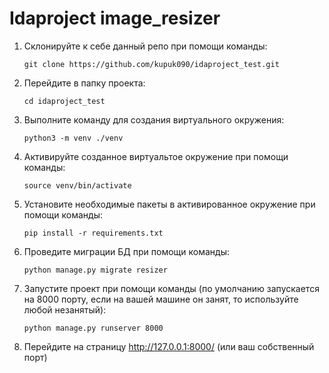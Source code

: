 # Idaproject image_resizer

1. Склонируйте к себе данный репо при помощи команды:

    ```code
    git clone https://github.com/kupuk090/idaproject_test.git
    ```

1. Перейдите в папку проекта:

    ```code
    cd idaproject_test
    ```

1. Выполните команду для создания виртуального окружения:

    ```code
    python3 -m venv ./venv
    ```

1. Активируйте созданное виртуальтое окружение при помощи команды:

    ```code
    source venv/bin/activate
    ```

1. Установите необходимые пакеты в активированное окружение при помощи команды:

    ```code
    pip install -r requirements.txt
    ```

1. Проведите миграции БД при помощи команды:

    ```code
    python manage.py migrate resizer
    ```

1. Запустите проект при помощи команды (по умолчанию запускается на 8000 порту, если на вашей машине он занят, то используйте любой незанятый):

    ```code
    python manage.py runserver 8000
    ```

1. Перейдите на страницу <http://127.0.0.1:8000/> (или ваш собственный порт)
